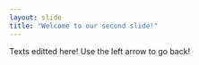 ```yaml
---
layout: slide
title: "Welcome to our second slide!"
---
```

Texts editted here!
Use the left arrow to go back!
